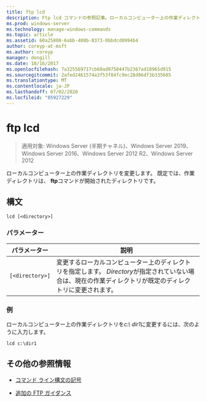 ```yaml
---
title: ftp lcd
description: Ftp lcd コマンドの参照記事。ローカルコンピューター上の作業ディレクトリを変更します。
ms.prod: windows-server
ms.technology: manage-windows-commands
ms.topic: article
ms.assetid: 60a25808-6abb-408b-8373-0bbdcd0994b4
author: coreyp-at-msft
ms.author: coreyp
manager: dongill
ms.date: 10/16/2017
ms.openlocfilehash: 7a325569717cb60ad0750447b2367ad18965d915
ms.sourcegitcommit: 2afed2461574a3f53f84fc9ec28d86df3b335685
ms.translationtype: MT
ms.contentlocale: ja-JP
ms.lasthandoff: 07/02/2020
ms.locfileid: "85927229"
---
```

# <a name="ftp-lcd"></a>ftp lcd

> 適用対象: Windows Server (半期チャネル)、Windows Server 2019、Windows Server 2016、Windows Server 2012 R2、Windows Server 2012

ローカルコンピューター上の作業ディレクトリを変更します。 既定では、作業ディレクトリは、 **ftp**コマンドが開始されたディレクトリです。

## <a name="syntax"></a>構文

```
lcd [<directory>]
```

### <a name="parameters"></a>パラメーター

| パラメーター | 説明 |
| --------- | ----------- |
| `[<directory>]` | 変更するローカルコンピューター上のディレクトリを指定します。 *Directory*が指定されていない場合は、現在の作業ディレクトリが既定のディレクトリに変更されます。 |

### <a name="examples"></a>例

ローカルコンピューター上の作業ディレクトリを*c:\ dir1*に変更するには、次のように入力します。

```
lcd c:\dir1
```

## <a name="additional-references"></a>その他の参照情報

- [コマンド ライン構文の記号](command-line-syntax-key.md)

- [追加の FTP ガイダンス](https://docs.microsoft.com/previous-versions/orphan-topics/ws.10/cc756013(v=ws.10))
